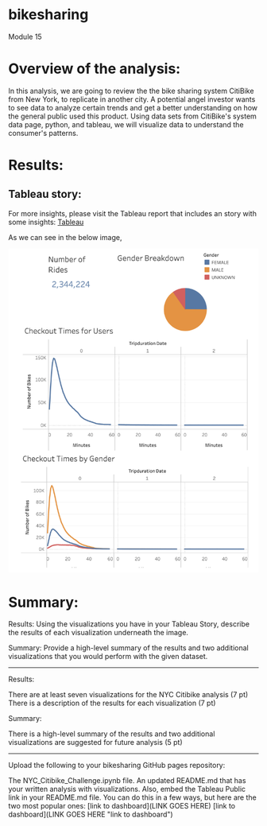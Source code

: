 # bikesharing
Module 15

# Overview of the analysis:

In this analysis, we are going to review the the bike sharing system CitiBike from New York, to replicate in another city.
A potential angel investor wants to see data to analyze certain trends and get a better understanding on how the general public used this product. 
Using data sets from CitiBike's system data page, python, and tableau, we will visualize data to understand the consumer's patterns.


# Results:

## Tableau story:

For more insights, please visit the Tableau report that includes an story with some insights: [Tableau](https://public.tableau.com/app/profile/sofia.w6988/viz/Chellenge15/Dashboard1)

As we can see in the below image,

![Alt text](https://github.com/sofiwolfes/bikesharing/blob/main/Resources/Image1.png)



# Summary:


Results: Using the visualizations you have in your Tableau Story, describe the results of each visualization underneath the image.

Summary: Provide a high-level summary of the results and two additional visualizations that you would perform with the given dataset.


---------------

Results:

There are at least seven visualizations for the NYC Citibike analysis (7 pt)
There is a description of the results for each visualization (7 pt)

Summary:

There is a high-level summary of the results and two additional visualizations are suggested for future analysis (5 pt)


----------

Upload the following to your bikesharing GitHub pages repository:

The NYC_Citibike_Challenge.ipynb file.
An updated README.md that has your written analysis with visualizations. Also, embed the Tableau Public link in your README.md file. You can do this in a few ways, but here are the two most popular ones:
[link to dashboard](LINK GOES HERE)
[link to dashboard](LINK GOES HERE "link to dashboard")
